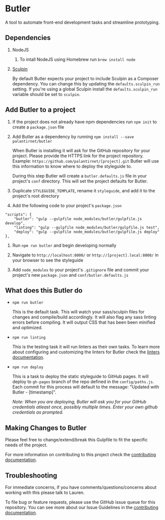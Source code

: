 # Butler
A tool to automate front-end development tasks and streamline prototyping.  

## Dependencies
1. NodeJS 
   1. To intall NodeJS using Homebrew run `brew install node` 
1. [Sculpin](https://sculpin.io/getstarted/)
    
     By default Butler expects your project to include Sculpin as a Composer dependency. 
     You can change this by updating the `defaults.sculpin_run` setting. If you're using a global Sculpin install the `defaults.sculpin_run` variable should be set to `sculpin`.

## Add Butler to a project
1.   If the project does not already have npm dependencies run `npm init` to create a `package.json` file

1.   Add Butler as a dependency by running `npm install --save palantirnet/butler`
     
     When Butler is installing it will ask for the GitHub repository for your project. Please provide the HTTPS link for the project repository.
     Example: `https://github.com/palantirnet/[project].git`
     Butler will use this information to know where to deploy the styleguide to.
     
     During this step Butler will create a `butler.defaults.js` file in your project's `conf` directory. This will set the project defaults for Butler.

1.  Duplicate `STYLEGUIDE_TEMPLATE`, rename it `styleguide`, and add it to the project's root directory

1.  Add the following code to your project's `package.json`

````
"scripts": {
	"butler": "gulp --gulpfile node_modules/butler/gulpfile.js develop",
	"linting": "gulp --gulpfile node_modules/butler/gulpfile.js test",
	"deploy": "gulp --gulpfile node_modules/butler/gulpfile.js deploy"
},
````

1.  Run `npm run butler` and begin developing normally

1.  Navigate to `http://localhost:8000/` or `http://[project].local:8000/` in your browser to see the styleguide

1.  Add `node_modules` to your project's `.gitignore` file and commit your project's new `package.json` and `conf/butler.defaults.js`

## What does this Butler do
*  `npm run butler` 
    
    This is the default task. This will watch your sass/sculpin files for changes and compile/build accordingly. It will also flag any sass linting errors before compiling. It will output CSS that has been been minified and optimized. 

*  `npm run linting`

    This is the testing task it will run linters as their own tasks. To learn more about configuring and customizing the linters for Butler check the [linters documentation](/docs/LINTERS.md).

*   `npm run deploy`

    This is a task to deploy the static styleguide to GitHub pages. It will deploy to `gh-pages` branch of the repo defined in the `config/paths.js`. Each commit for this process will default to the message: "Updated with Butler - [timestamp]". 
    
    *Note: When you are deploying, Butler will ask you for your GitHub credentials atleast once, possibly multiple times. Enter your own github credentials as prompted.*

## Making Changes to Butler
Please feel free to change/extend/break this Gulpfile to fit the specific needs of the project.

For more information on contributing to this project check the [contributing documentation](/docs/CONTRIBUTING.md).

## Troubleshooting
For immediate concerns, if you have comments/questions/concerns about working with this please talk to Lauren.

To file bug or feature requests, please use the GitHub issue queue for this repository. You can see more about our Issue Guidelines in the [contributing documentation](/docs/CONTRIBUTING.md).
